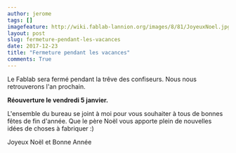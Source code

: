 ```yaml
---
author: jerome
tags: []
imagefeature: http://wiki.fablab-lannion.org/images/8/81/JoyeuxNoel.jpg
layout: post
slug: fermeture-pendant-les-vacances
date: 2017-12-23
title: "Fermeture pendant les vacances"
comments: True
---
```


Le Fablab sera fermé pendant la trêve des confiseurs. Nous nous retrouverons l'an prochain.

**Réouverture le vendredi 5 janvier.**

L'ensemble du bureau se joint à moi pour vous souhaiter à tous de bonnes fêtes de fin d'année.
Que le père Noël vous apporte plein de nouvelles idées de choses à fabriquer :)

Joyeux Noël et Bonne Année
